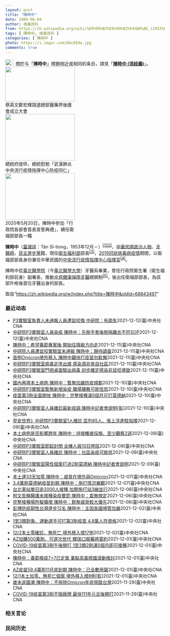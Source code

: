 ```yaml
---
layout: post
title: "陳時中"
date: 1989-06-04
author: 维基百科
from: https://zh.wikipedia.org/wiki/%E9%99%B3%E6%99%82%E4%B8%AD_(1952%E5%B9%B4)
tags: [ 陳時中, 维基百科 ]
categories: [ 陳時中 ]
photo: https://i.imgur.com/Q4cEE4e.jpg
comments: true
---
```

<div class="mw-parser-output"><div id="noteTA-54dafe5e" class="noteTA"><div class="noteTA-group"><div data-noteta-group-source="module" data-noteta-group="Medicine"></div></div></div>
<div role="note" class="hatnote navigation-not-searchable"><a href="/wiki/Wikipedia:%E6%B6%88%E6%AD%A7%E4%B9%89" title="Wikipedia:消歧义"><img alt="Disambig gray.svg" src="//upload.wikimedia.org/wikipedia/commons/thumb/5/5f/Disambig_gray.svg/25px-Disambig_gray.svg.png" decoding="async" width="25" height="19" srcset="//upload.wikimedia.org/wikipedia/commons/thumb/5/5f/Disambig_gray.svg/38px-Disambig_gray.svg.png 1.5x, //upload.wikimedia.org/wikipedia/commons/thumb/5/5f/Disambig_gray.svg/50px-Disambig_gray.svg.png 2x" data-file-width="220" data-file-height="168"></a><style data-mw-deduplicate="TemplateStyles:r67269465">.mw-parser-output .ifmobile>.mobile:nth-child(2n){display:none}</style><span class="ifmobile"><span class="nomobile">&nbsp;&nbsp;</span><span class="mobile"></span></span>關於与「<b>陳時中</b>」標題相近或相同的条目，請見「<b><a href="/wiki/%E9%99%B3%E6%99%82%E4%B8%AD_(%E6%B6%88%E6%AD%A7%E7%BE%A9)" class="mw-disambig" title="陳時中 (消歧義)">陳時中 (消歧義)</a></b>」。</div>

<div class="thumb tright"><div class="thumbinner" style="width:222px;"><a href="/wiki/File:%E9%84%AD%E5%AE%8F%E8%BC%9D%E8%88%87%E9%86%AB%E6%94%BF%E4%BA%BA%E5%A3%AB%E5%90%88%E7%85%A7.jpg" class="image"><img alt="" src="//upload.wikimedia.org/wikipedia/commons/thumb/e/e0/%E9%84%AD%E5%AE%8F%E8%BC%9D%E8%88%87%E9%86%AB%E6%94%BF%E4%BA%BA%E5%A3%AB%E5%90%88%E7%85%A7.jpg/220px-%E9%84%AD%E5%AE%8F%E8%BC%9D%E8%88%87%E9%86%AB%E6%94%BF%E4%BA%BA%E5%A3%AB%E5%90%88%E7%85%A7.jpg" decoding="async" width="220" height="110" class="thumbimage" srcset="//upload.wikimedia.org/wikipedia/commons/thumb/e/e0/%E9%84%AD%E5%AE%8F%E8%BC%9D%E8%88%87%E9%86%AB%E6%94%BF%E4%BA%BA%E5%A3%AB%E5%90%88%E7%85%A7.jpg/330px-%E9%84%AD%E5%AE%8F%E8%BC%9D%E8%88%87%E9%86%AB%E6%94%BF%E4%BA%BA%E5%A3%AB%E5%90%88%E7%85%A7.jpg 1.5x, //upload.wikimedia.org/wikipedia/commons/thumb/e/e0/%E9%84%AD%E5%AE%8F%E8%BC%9D%E8%88%87%E9%86%AB%E6%94%BF%E4%BA%BA%E5%A3%AB%E5%90%88%E7%85%A7.jpg/440px-%E9%84%AD%E5%AE%8F%E8%BC%9D%E8%88%87%E9%86%AB%E6%94%BF%E4%BA%BA%E5%A3%AB%E5%90%88%E7%85%A7.jpg 2x" data-file-width="4160" data-file-height="2080"></a>  <div class="thumbcaption"><div class="magnify"><a href="/wiki/File:%E9%84%AD%E5%AE%8F%E8%BC%9D%E8%88%87%E9%86%AB%E6%94%BF%E4%BA%BA%E5%A3%AB%E5%90%88%E7%85%A7.jpg" class="internal" title="放大"></a></div>蔡英文鄭宏輝競選總部醫藥界後援會成立大會</div></div></div>
<div class="thumb tright"><div class="thumbinner" style="width:222px;"><a href="/wiki/File:02.07_%E7%B8%BD%E7%B5%B1%E6%85%B0%E5%8B%89%E3%80%8C%E5%9A%B4%E9%87%8D%E7%89%B9%E6%AE%8A%E5%82%B3%E6%9F%93%E6%80%A7%E8%82%BA%E7%82%8E%E4%B8%AD%E5%A4%AE%E6%B5%81%E8%A1%8C%E7%96%AB%E6%83%85%E6%8C%87%E6%8F%AE%E4%B8%AD%E5%BF%83%E9%98%B2%E7%96%AB%E5%90%8C%E4%BB%81%E3%80%8D_(49500116692).jpg" class="image"><img alt="" src="//upload.wikimedia.org/wikipedia/commons/thumb/9/95/02.07_%E7%B8%BD%E7%B5%B1%E6%85%B0%E5%8B%89%E3%80%8C%E5%9A%B4%E9%87%8D%E7%89%B9%E6%AE%8A%E5%82%B3%E6%9F%93%E6%80%A7%E8%82%BA%E7%82%8E%E4%B8%AD%E5%A4%AE%E6%B5%81%E8%A1%8C%E7%96%AB%E6%83%85%E6%8C%87%E6%8F%AE%E4%B8%AD%E5%BF%83%E9%98%B2%E7%96%AB%E5%90%8C%E4%BB%81%E3%80%8D_%2849500116692%29.jpg/220px-02.07_%E7%B8%BD%E7%B5%B1%E6%85%B0%E5%8B%89%E3%80%8C%E5%9A%B4%E9%87%8D%E7%89%B9%E6%AE%8A%E5%82%B3%E6%9F%93%E6%80%A7%E8%82%BA%E7%82%8E%E4%B8%AD%E5%A4%AE%E6%B5%81%E8%A1%8C%E7%96%AB%E6%83%85%E6%8C%87%E6%8F%AE%E4%B8%AD%E5%BF%83%E9%98%B2%E7%96%AB%E5%90%8C%E4%BB%81%E3%80%8D_%2849500116692%29.jpg" decoding="async" width="220" height="147" class="thumbimage" srcset="//upload.wikimedia.org/wikipedia/commons/thumb/9/95/02.07_%E7%B8%BD%E7%B5%B1%E6%85%B0%E5%8B%89%E3%80%8C%E5%9A%B4%E9%87%8D%E7%89%B9%E6%AE%8A%E5%82%B3%E6%9F%93%E6%80%A7%E8%82%BA%E7%82%8E%E4%B8%AD%E5%A4%AE%E6%B5%81%E8%A1%8C%E7%96%AB%E6%83%85%E6%8C%87%E6%8F%AE%E4%B8%AD%E5%BF%83%E9%98%B2%E7%96%AB%E5%90%8C%E4%BB%81%E3%80%8D_%2849500116692%29.jpg/330px-02.07_%E7%B8%BD%E7%B5%B1%E6%85%B0%E5%8B%89%E3%80%8C%E5%9A%B4%E9%87%8D%E7%89%B9%E6%AE%8A%E5%82%B3%E6%9F%93%E6%80%A7%E8%82%BA%E7%82%8E%E4%B8%AD%E5%A4%AE%E6%B5%81%E8%A1%8C%E7%96%AB%E6%83%85%E6%8C%87%E6%8F%AE%E4%B8%AD%E5%BF%83%E9%98%B2%E7%96%AB%E5%90%8C%E4%BB%81%E3%80%8D_%2849500116692%29.jpg 1.5x, //upload.wikimedia.org/wikipedia/commons/thumb/9/95/02.07_%E7%B8%BD%E7%B5%B1%E6%85%B0%E5%8B%89%E3%80%8C%E5%9A%B4%E9%87%8D%E7%89%B9%E6%AE%8A%E5%82%B3%E6%9F%93%E6%80%A7%E8%82%BA%E7%82%8E%E4%B8%AD%E5%A4%AE%E6%B5%81%E8%A1%8C%E7%96%AB%E6%83%85%E6%8C%87%E6%8F%AE%E4%B8%AD%E5%BF%83%E9%98%B2%E7%96%AB%E5%90%8C%E4%BB%81%E3%80%8D_%2849500116692%29.jpg/440px-02.07_%E7%B8%BD%E7%B5%B1%E6%85%B0%E5%8B%89%E3%80%8C%E5%9A%B4%E9%87%8D%E7%89%B9%E6%AE%8A%E5%82%B3%E6%9F%93%E6%80%A7%E8%82%BA%E7%82%8E%E4%B8%AD%E5%A4%AE%E6%B5%81%E8%A1%8C%E7%96%AB%E6%83%85%E6%8C%87%E6%8F%AE%E4%B8%AD%E5%BF%83%E9%98%B2%E7%96%AB%E5%90%8C%E4%BB%81%E3%80%8D_%2849500116692%29.jpg 2x" data-file-width="2048" data-file-height="1365"></a>  <div class="thumbcaption"><div class="magnify"><a href="/wiki/File:02.07_%E7%B8%BD%E7%B5%B1%E6%85%B0%E5%8B%89%E3%80%8C%E5%9A%B4%E9%87%8D%E7%89%B9%E6%AE%8A%E5%82%B3%E6%9F%93%E6%80%A7%E8%82%BA%E7%82%8E%E4%B8%AD%E5%A4%AE%E6%B5%81%E8%A1%8C%E7%96%AB%E6%83%85%E6%8C%87%E6%8F%AE%E4%B8%AD%E5%BF%83%E9%98%B2%E7%96%AB%E5%90%8C%E4%BB%81%E3%80%8D_(49500116692).jpg" class="internal" title="放大"></a></div>總統府提供，總統慰勉「武漢肺炎中央流行疫情指揮中心防疫同仁」</div></div></div>
<div class="thumb tright"><div class="thumbinner" style="width:222px;"><a href="/wiki/File:05.20_%E7%B8%BD%E7%B5%B1%E4%B8%BB%E6%8C%81%E3%80%8C%E8%A1%8C%E6%94%BF%E9%99%A2%E5%89%AF%E9%99%A2%E9%95%B7%E6%9A%A8%E5%90%84%E9%83%A8%E6%9C%83%E9%A6%96%E9%95%B7%E5%AE%A3%E8%AA%93%E5%85%B8%E7%A6%AE%E3%80%8D-%E9%99%B3%E6%99%82%E4%B8%AD.jpg" class="image"><img alt="" src="//upload.wikimedia.org/wikipedia/commons/thumb/a/aa/05.20_%E7%B8%BD%E7%B5%B1%E4%B8%BB%E6%8C%81%E3%80%8C%E8%A1%8C%E6%94%BF%E9%99%A2%E5%89%AF%E9%99%A2%E9%95%B7%E6%9A%A8%E5%90%84%E9%83%A8%E6%9C%83%E9%A6%96%E9%95%B7%E5%AE%A3%E8%AA%93%E5%85%B8%E7%A6%AE%E3%80%8D-%E9%99%B3%E6%99%82%E4%B8%AD.jpg/220px-05.20_%E7%B8%BD%E7%B5%B1%E4%B8%BB%E6%8C%81%E3%80%8C%E8%A1%8C%E6%94%BF%E9%99%A2%E5%89%AF%E9%99%A2%E9%95%B7%E6%9A%A8%E5%90%84%E9%83%A8%E6%9C%83%E9%A6%96%E9%95%B7%E5%AE%A3%E8%AA%93%E5%85%B8%E7%A6%AE%E3%80%8D-%E9%99%B3%E6%99%82%E4%B8%AD.jpg" decoding="async" width="220" height="147" class="thumbimage" srcset="//upload.wikimedia.org/wikipedia/commons/thumb/a/aa/05.20_%E7%B8%BD%E7%B5%B1%E4%B8%BB%E6%8C%81%E3%80%8C%E8%A1%8C%E6%94%BF%E9%99%A2%E5%89%AF%E9%99%A2%E9%95%B7%E6%9A%A8%E5%90%84%E9%83%A8%E6%9C%83%E9%A6%96%E9%95%B7%E5%AE%A3%E8%AA%93%E5%85%B8%E7%A6%AE%E3%80%8D-%E9%99%B3%E6%99%82%E4%B8%AD.jpg/330px-05.20_%E7%B8%BD%E7%B5%B1%E4%B8%BB%E6%8C%81%E3%80%8C%E8%A1%8C%E6%94%BF%E9%99%A2%E5%89%AF%E9%99%A2%E9%95%B7%E6%9A%A8%E5%90%84%E9%83%A8%E6%9C%83%E9%A6%96%E9%95%B7%E5%AE%A3%E8%AA%93%E5%85%B8%E7%A6%AE%E3%80%8D-%E9%99%B3%E6%99%82%E4%B8%AD.jpg 1.5x, //upload.wikimedia.org/wikipedia/commons/thumb/a/aa/05.20_%E7%B8%BD%E7%B5%B1%E4%B8%BB%E6%8C%81%E3%80%8C%E8%A1%8C%E6%94%BF%E9%99%A2%E5%89%AF%E9%99%A2%E9%95%B7%E6%9A%A8%E5%90%84%E9%83%A8%E6%9C%83%E9%A6%96%E9%95%B7%E5%AE%A3%E8%AA%93%E5%85%B8%E7%A6%AE%E3%80%8D-%E9%99%B3%E6%99%82%E4%B8%AD.jpg/440px-05.20_%E7%B8%BD%E7%B5%B1%E4%B8%BB%E6%8C%81%E3%80%8C%E8%A1%8C%E6%94%BF%E9%99%A2%E5%89%AF%E9%99%A2%E9%95%B7%E6%9A%A8%E5%90%84%E9%83%A8%E6%9C%83%E9%A6%96%E9%95%B7%E5%AE%A3%E8%AA%93%E5%85%B8%E7%A6%AE%E3%80%8D-%E9%99%B3%E6%99%82%E4%B8%AD.jpg 2x" data-file-width="2508" data-file-height="1672"></a>  <div class="thumbcaption"><div class="magnify"><a href="/wiki/File:05.20_%E7%B8%BD%E7%B5%B1%E4%B8%BB%E6%8C%81%E3%80%8C%E8%A1%8C%E6%94%BF%E9%99%A2%E5%89%AF%E9%99%A2%E9%95%B7%E6%9A%A8%E5%90%84%E9%83%A8%E6%9C%83%E9%A6%96%E9%95%B7%E5%AE%A3%E8%AA%93%E5%85%B8%E7%A6%AE%E3%80%8D-%E9%99%B3%E6%99%82%E4%B8%AD.jpg" class="internal" title="放大"></a></div>2020年5月20日，陳時中參加「行政院各部會首長宣誓典禮」，續任衛福部部長一職</div></div></div>
<p><b>陳時中</b>（<a href="/wiki/%E8%87%BA%E7%81%A3%E8%A9%B1" title="臺灣話">臺灣話</a>：<span lang="nan"><style data-mw-deduplicate="TemplateStyles:r58929728">.mw-parser-output .sans-serif{font-family:-apple-system,BlinkMacSystemFont,"Segoe UI",Roboto,Lato,"Helvetica Neue",Helvetica,Arial,sans-serif}</style><span class="sans-serif"><span lang="nan">Tân Sî-tiong</span></span></span>，1953年12月<span class="useeditintro" title="Template:BLP editintro">－</span>）<sup id="cite_ref-1" class="reference"><a href="#cite_note-1">[1]</a></sup><sup id="cite_ref-2" class="reference"><a href="#cite_note-2">[2]</a></sup>，<a href="/wiki/%E4%B8%AD%E8%8F%AF%E6%B0%91%E5%9C%8B" title="中華民國">中華民國</a><a href="/wiki/%E6%94%BF%E6%B2%BB%E4%BA%BA%E7%89%A9" title="政治人物">政治人物</a>、<a href="/wiki/%E7%89%99%E9%86%AB%E5%B8%AB" class="mw-redirect" title="牙醫師">牙醫師</a>，<a href="/wiki/%E6%B0%91%E4%B8%BB%E9%80%B2%E6%AD%A5%E9%BB%A8" title="民主進步黨">民主進步黨</a>籍，現任<a href="/wiki/%E4%B8%AD%E8%8F%AF%E6%B0%91%E5%9C%8B%E8%A1%9B%E7%94%9F%E7%A6%8F%E5%88%A9%E9%83%A8" title="中華民國衛生福利部">衛生福利部</a>部長<sup id="cite_ref-3" class="reference"><a href="#cite_note-3">[3]</a></sup>，<a href="/wiki/2019%E5%86%A0%E7%8B%80%E7%97%85%E6%AF%92%E7%97%85%E8%87%BA%E7%81%A3%E7%96%AB%E6%83%85" title="2019冠狀病毒病臺灣疫情">2019冠狀病毒病疫情</a>期間，以衛福部部長身份兼任中華民國的<a href="/wiki/%E5%9C%8B%E5%AE%B6%E8%A1%9B%E7%94%9F%E6%8C%87%E6%8F%AE%E4%B8%AD%E5%BF%83%E4%B8%AD%E5%A4%AE%E6%B5%81%E8%A1%8C%E7%96%AB%E6%83%85%E6%8C%87%E6%8F%AE%E4%B8%AD%E5%BF%83" title="國家衛生指揮中心中央流行疫情指揮中心">中央流行疫情指揮中心</a><a href="/wiki/%E6%8C%87%E6%8F%AE%E5%AE%98" title="指揮官">指揮官</a><sup id="cite_ref-4" class="reference"><a href="#cite_note-4">[4]</a></sup>。
</p><p>陳時中從<a href="/wiki/%E8%87%BA%E5%8C%97%E9%86%AB%E5%AD%B8%E9%99%A2" class="mw-redirect" title="臺北醫學院">臺北醫學院</a>（今<a href="/wiki/%E8%87%BA%E5%8C%97%E9%86%AB%E5%AD%B8%E5%A4%A7%E5%AD%B8" title="臺北醫學大學">臺北醫學大學</a>）牙醫系畢業，曾任行政院衛生署（衛生福利部前身）副署長，推動<a href="/wiki/%E5%85%A8%E6%B0%91%E5%81%A5%E5%BA%B7%E4%BF%9D%E9%9A%AA" title="全民健康保險">全民健康保險</a><a href="/wiki/%E7%89%99%E9%86%AB" title="牙醫">牙醫</a>總額制<sup id="cite_ref-5" class="reference"><a href="#cite_note-5">[5]</a></sup>，後出任衛福部部長，為該部升格後首位牙醫出身的部長。
</p>
</div><noscript><img src="//zh.wikipedia.org/wiki/Special:CentralAutoLogin/start?type=1x1" alt="" title="" width="1" height="1" style="border: none; position: absolute;"></noscript>
<div class="printfooter">取自“<a dir="ltr" href="https://zh.wikipedia.org/w/index.php?title=陳時中&amp;oldid=68843497">https://zh.wikipedia.org/w/index.php?title=陳時中&amp;oldid=68843497</a>”</div><div id="recent-news"><h3>最近动态</h3><ul><li><a href="https://nodebe4.github.io/waimei/2021-12-12/P3%E5%AF%A6%E9%A9%97%E5%AE%A4%E8%B2%A0%E8%B2%AC%E4%BA%BA%E6%9C%AA%E9%80%9A%E5%A0%B1%E4%BA%BA%E5%93%A1%E9%81%AD%E9%BC%A0%E5%92%AC%E5%82%B7-%E4%B8%AD%E7%A0%94%E9%99%A2-%E6%9C%89%E7%96%8F%E5%A4%B1" title="P3實驗室負責人未通報人員遭鼠咬傷 中研院：有疏失—— 立法院社會福利及衛生環境委員會13日邀請衛福部長陳時中（右）、中研院院長廖俊智（左）就「中央研究院P3研究室實驗人員確診COVID-19（...">P3實驗室負責人未通報人員遭鼠咬傷 中研院：有疏失</a><time>2021-12-12</time><a class="tag">(臺)中央社CNA</a></li>
<li><a href="https://nodebe4.github.io/waimei/2021-12-12/%E4%B8%AD%E7%A0%94%E9%99%A2P3%E5%AF%A6%E9%A9%97%E5%AE%A4%E4%BA%BA%E5%93%A1%E6%9F%93%E7%96%AB-%E9%99%B3%E6%99%82%E4%B8%AD-%E5%85%88%E8%84%AB%E6%89%8B%E5%A5%97%E5%BE%8C%E8%84%AB%E9%9A%94%E9%9B%A2%E8%A1%A3%E4%B8%8D%E7%AC%A6SOP" title="中研院P3實驗室人員染疫 陳時中：先脫手套後脫隔離衣不符SOP—— （中央社記者陳婕翎台北12日電）一名已離職的中央研究院P3實驗室人員確診COVID-19，中央流行疫情指揮中心指揮官陳時中今天...">中研院P3實驗室人員染疫  陳時中：先脫手套後脫隔離衣不符SOP</a><time>2021-12-12</time><a class="tag">(臺)中央社CNA</a></li>
<li><a href="https://nodebe4.github.io/waimei/2021-12-11/%E9%99%B3%E6%99%82%E4%B8%AD-%E5%B8%8C%E6%9C%9B%E6%98%A5%E7%AF%80%E5%B0%88%E6%A1%88%E5%BE%8C-%E9%96%8B%E5%A7%8B%E5%BE%80%E9%99%8D%E7%B4%9A%E6%96%B9%E5%90%91%E8%B5%B0" title="陳時中：希望春節專案後 開始往降級方向走—— （中央社記者葉素萍台北12日電）中央流行疫情指揮中心指揮官陳時中今天說，他希望春節專案完畢後，就開始往降級的方向走；另外，對於有專家建議準備總人口2...">陳時中：希望春節專案後  開始往降級方向走</a><time>2021-12-11</time><a class="tag">(臺)中央社CNA</a></li>
<li><a href="https://nodebe4.github.io/waimei/2021-12-11/%E4%B8%AD%E7%A0%94%E9%99%A2%E4%BA%BA%E5%93%A1%E9%81%AD%E9%BC%A0%E5%92%AC%E5%AF%A6%E9%A9%97%E5%AE%A4%E6%9C%AA%E9%80%9A%E5%A0%B1-%E9%99%B3%E6%99%82%E4%B8%AD-%E9%9D%9C%E5%BE%85%E8%AA%BF%E6%9F%A5" title="中研院人員遭鼠咬實驗室未通報 陳時中：靜待調查—— （中央社記者陳婕翎、張茗喧台北11日電）中研院P3實驗室染疫事件，意外發現個案遭實驗鼠咬傷通報長官，實驗室卻未將此事向上報告，中央流行疫情指揮...">中研院人員遭鼠咬實驗室未通報 陳時中：靜待調查</a><time>2021-12-11</time><a class="tag">(臺)中央社CNA</a></li>
<li><a href="https://nodebe4.github.io/waimei/2021-12-11/%E9%A6%96%E4%BE%8BOmicron%E5%A2%83%E5%A4%96%E7%A7%BB%E5%85%A5-%E9%99%B3%E6%99%82%E4%B8%AD%E7%B1%B2%E5%BF%AB%E6%89%93%E7%96%AB%E8%8B%97%E5%8B%BF%E9%AC%86%E6%87%88" title="首例Omicron境外移入 陳時中籲快打疫苗勿鬆懈—— （中央社記者張茗喧、陳婕翎台北11日電）國內出現首例境外移入個案驗出Omicron變異株，中央流行疫情指揮中心指揮官陳時中說，這次第一時間...">首例Omicron境外移入 陳時中籲快打疫苗勿鬆懈</a><time>2021-12-11</time><a class="tag">(臺)中央社CNA</a></li>
<li><a href="https://nodebe4.github.io/waimei/2021-12-11/%E4%B8%AD%E7%A0%94%E9%99%A2P3%E5%AF%A6%E9%A9%97%E5%AE%A4%E7%97%85%E6%AF%92%E5%AE%9A%E5%BA%8F%E5%87%BA%E7%88%90-%E6%84%9F%E6%9F%93%E6%BA%90%E9%9D%9E%E4%BE%86%E8%87%AA%E7%A4%BE%E5%8D%80" title="中研院P3實驗室病毒定序出爐 感染源非來自社區—— 指揮中心指揮官陳時中11日表示，案16816接觸者目前已採檢的皆陰性，實驗室病毒定序出爐確定感染源非來自社區。圖為中研院基因體研究中心。（中央...">中研院P3實驗室病毒定序出爐 感染源非來自社區</a><time>2021-12-11</time><a class="tag">(臺)中央社CNA</a></li>
<li><a href="https://nodebe4.github.io/waimei/2021-12-11/%E4%B8%AD%E7%A0%94%E9%99%A2P3%E5%AF%A6%E9%A9%97%E5%AE%A4%E9%96%80%E6%8A%8A%E6%A1%8C%E9%9D%A2%E9%A9%97%E5%87%BA%E7%97%85%E6%AF%92-%E5%88%9D%E6%AD%A5%E7%A2%BA%E5%AE%9A%E6%84%9F%E6%9F%93%E9%9D%9E%E9%BC%A0%E5%92%AC%E5%B0%8E%E8%87%B4" title="中研院P3實驗室門把桌面驗出病毒 初步確定感染非鼠咬導致—— 指揮中心指揮官陳時中11日證實中研院P3實驗室內的桌面、門把都驗出病毒，不排除確診個案是在緩衝區域穿脫防護衣造成感染。圖為中研院發P...">中研院P3實驗室門把桌面驗出病毒 初步確定感染非鼠咬導致</a><time>2021-12-11</time><a class="tag">(臺)中央社CNA</a></li>
<li><a href="https://nodebe4.github.io/waimei/2021-12-10/%E5%9C%8B%E5%85%A7%E5%86%8D%E7%8F%BE%E6%9C%AC%E5%9C%9F%E7%97%85%E4%BE%8B-%E9%99%B3%E6%99%82%E4%B8%AD-%E6%9A%AB%E7%84%A1%E5%8A%A0%E5%9A%B4%E9%98%B2%E7%96%AB%E8%A6%8F%E5%8A%83" title="國內再現本土病例 陳時中：暫無加嚴防疫規劃—— 前中研院實驗室人員確診，連34天本土零確診止步，指揮中心指揮官陳時中10日表示，目前沒有加嚴規劃。圖為北市環保局10日派員到中研院加強環境清消。中...">國內再現本土病例 陳時中：暫無加嚴防疫規劃</a><time>2021-12-10</time><a class="tag">(臺)中央社CNA</a></li>
<li><a href="https://nodebe4.github.io/waimei/2021-12-10/%E4%B8%AD%E7%A0%94%E9%99%A2P3%E5%AF%A6%E9%A9%97%E5%AE%A4%E6%9A%AB%E7%84%A1%E6%96%B0%E5%A2%9E%E6%9F%93%E7%96%AB-%E8%81%B7%E5%A0%B4%E6%93%B4%E6%95%A3%E5%8F%AF%E8%83%BD%E6%80%A7%E4%BD%8E" title="中研院P3實驗室暫無新增染疫 職場擴散可能性低—— 已離職的中央研究院P3實驗室人員確診COVID-19，指揮官陳時中10日表示，初步研判職場疫情擴大可能性低。（中央社檔案照片） （中央社記者陳...">中研院P3實驗室暫無新增染疫  職場擴散可能性低</a><time>2021-12-10</time><a class="tag">(臺)中央社CNA</a></li>
<li><a href="https://nodebe4.github.io/waimei/2021-12-10/%E7%96%AB%E8%8B%97%E7%AC%AC3%E5%8A%91%E5%85%A8%E9%9D%A2%E9%96%8B%E6%94%BE-%E9%99%B3%E6%99%82%E4%B8%AD-%E5%AE%8C%E6%95%B4%E6%8E%A5%E7%A8%AE%E6%BB%BF5%E5%80%8B%E6%9C%88%E5%8F%AF%E6%89%93%E8%8E%AB%E5%BE%B7%E7%B4%8D" title="疫苗第3劑全面開放 陳時中：完整接種滿5個月可打莫德納—— 指揮中心指揮官陳時中10日宣布，所有接種2劑COVID-19疫苗滿5個月的民眾，都可接種第3劑疫苗，可直接向醫療院所預約接種。（指揮中...">疫苗第3劑全面開放 陳時中：完整接種滿5個月可打莫德納</a><time>2021-12-10</time><a class="tag">(臺)中央社CNA</a></li>
<li><a href="https://nodebe4.github.io/waimei/2021-12-10/%E4%B8%AD%E7%A0%94%E9%99%A2P3%E5%AF%A6%E9%A9%97%E5%AE%A4%E4%BA%BA%E5%93%A1%E7%A2%BA%E8%A8%BA%E6%9C%80%E6%96%B0%E7%96%AB%E8%AA%BF-%E9%99%B3%E6%99%82%E4%B8%AD%E8%A8%98%E8%80%85%E6%9C%83%E8%AA%AA%E6%98%8E-%E5%BD%B1" title="中研院P3實驗室人員確診最新疫調 陳時中記者會說明[影]—— 影片來源：衛生福利部疾病管制署 （中央社記者陳婕翎台北10日電）中央流行疫情指揮中心昨天宣布新增1例本土病例，為12月初剛離職的中研...">中研院P3實驗室人員確診最新疫調 陳時中記者會說明[影]</a><time>2021-12-10</time><a class="tag">(臺)中央社CNA</a></li>
<li><a href="https://nodebe4.github.io/waimei/2021-12-09/%E6%97%A9%E5%AE%89%E4%B8%96%E7%95%8C-%E4%B8%AD%E7%A0%94%E9%99%A2P3%E5%AF%A6%E9%A9%97%E5%AE%A41%E4%BA%BA%E7%A2%BA%E8%A8%BA-%E5%8C%A1%E5%88%9785%E4%BA%BA-%E5%BC%B5%E4%B8%8A%E6%B7%B3%E9%80%B2%E9%A7%90%E6%8C%87%E6%8F%AE" title="早安世界》中研院P3實驗室1人確診 匡列85人、張上淳進駐指揮—— 疫情指揮中心指揮官陳時中9日晚間宣布，前中研院實驗室人員確診COVID-19，足跡遍及雙北，包含台北京站時尚廣場、汐止家樂福、...">早安世界》中研院P3實驗室1人確診 匡列85人、張上淳進駐指揮</a><time>2021-12-09</time><a class="tag">(臺)中央社CNA</a></li>
<li><a href="https://nodebe4.github.io/waimei/2021-12-09/%E6%9C%AC%E5%9C%9F%E7%97%85%E4%BE%8B%E6%98%AF%E5%90%A6%E5%BD%B1%E9%9F%BF%E8%B7%A8%E5%B9%B4-%E9%99%B3%E6%99%82%E4%B8%AD-%E5%BE%85%E6%8E%A5%E8%A7%B8%E8%80%85%E6%8E%A1%E6%AA%A2-%E8%87%B3%E5%B0%91%E8%A7%80%E5%AF%9F2%E9%80%B1" title="本土病例是否影響跨年 陳時中：待接觸者採檢、至少觀察2週—— 中央流行疫情指揮中心指揮官陳時中9日晚間證實，台北市P3實驗室人員確診COVID-19，列為本土病例。（中央流行疫情指揮中心提供）中...">本土病例是否影響跨年 陳時中：待接觸者採檢、至少觀察2週</a><time>2021-12-09</time><a class="tag">(臺)中央社CNA</a></li>
<li><a href="https://nodebe4.github.io/waimei/2021-12-09/%E4%B8%AD%E7%A0%94%E9%99%A2P3%E5%AF%A6%E9%A9%97%E5%AE%A4%E5%8D%B3%E8%B5%B7%E5%B0%81%E9%96%89-%E5%85%A8%E6%A3%9F%E4%BA%BA%E5%93%A110%E6%97%A5%E5%81%9C%E7%8F%AD" title="中研院P3實驗室即起封閉 全棟人員10日停班—— 中研院實驗室人員確診，疑在P3實驗室遭感染，指揮官陳時中9日宣布，即起封閉停用，所屬第3實驗室全棟樓人員10日全面停班。（中央社檔案照片） （中...">中研院P3實驗室即起封閉 全棟人員10日停班</a><time>2021-12-09</time><a class="tag">(臺)中央社CNA</a></li>
<li><a href="https://nodebe4.github.io/waimei/2021-12-09/%E4%B8%AD%E7%A0%94%E9%99%A2P3%E5%AF%A6%E9%A9%97%E5%AE%A4%E4%BA%BA%E5%93%A1%E7%A2%BA%E8%A8%BA-%E9%99%B3%E6%99%82%E4%B8%AD-%E7%A4%BE%E5%8D%80%E6%9F%93%E7%96%AB%E5%8F%AF%E8%83%BD%E4%BD%8E" title="中研院P3實驗室人員確診 陳時中：社區染疫可能低—— 中央流行疫情指揮中心指揮官陳時中9日晚間證實，台北市P3實驗室人員確診COVID-19，為本土病例（案16816），曾任中研院基因體實驗中心...">中研院P3實驗室人員確診 陳時中：社區染疫可能低</a><time>2021-12-09</time><a class="tag">(臺)中央社CNA</a></li>
<li><a href="https://nodebe4.github.io/waimei/2021-12-09/%E4%B8%AD%E7%A0%94%E9%99%A2P3%E5%AF%A6%E9%A9%97%E5%AE%A4%E9%99%BD%E6%80%A7%E5%80%8B%E6%A1%88%E6%89%93%E9%81%8E2%E5%8A%91%E8%8E%AB%E5%BE%B7%E7%B4%8D-%E9%99%B3%E6%99%82%E4%B8%AD%E8%A8%98%E8%80%85%E6%9C%83%E8%AA%AA%E6%98%8E" title="中研院P3實驗室陽性個案打過2劑莫德納 陳時中記者會說明—— 北市一名P3實驗室人員驗出PCR陽性，指揮中心指揮官陳時中（右2）晚間9時將召開記者會說明最新進度。圖為陳時中9日視察台北車站接種站...">中研院P3實驗室陽性個案打過2劑莫德納 陳時中記者會說明</a><time>2021-12-09</time><a class="tag">(臺)中央社CNA</a></li>
<li><a href="https://nodebe4.github.io/waimei/2021-12-07/%E6%9C%AC%E5%9C%9F%E9%80%A333%E5%A4%A9%E5%8A%A0%E9%9B%B6-%E9%99%B3%E6%99%82%E4%B8%AD-%E5%A8%81%E8%84%85%E5%9C%A8%E5%A2%83%E5%A4%96%E8%88%87Omicron" title="本土連33天加零 陳時中：威脅在境外與Omicron—— （中央社記者江慧珺、張茗喧台北7日電）指揮中心指揮官陳時中今天說，在全民努力下，本土已達清零標準，本土疫情穩定，但威脅在境外與新變種病毒...">本土連33天加零 陳時中：威脅在境外與Omicron</a><time>2021-12-07</time><a class="tag">(臺)中央社CNA</a></li>
<li><a href="https://nodebe4.github.io/waimei/2021-12-07/3.4%E8%90%AC%E5%8A%91%E8%8E%AB%E5%BE%B7%E7%B4%8D%E7%96%AB%E8%8B%97%E5%88%B0%E6%9C%9F-%E9%99%B3%E6%99%82%E4%B8%AD-%E6%96%BD%E6%89%93%E6%83%85%E6%B3%81%E6%A8%82%E8%A7%80" title="3.4萬劑莫德納疫苗到期 陳時中：施打情況樂觀—— 根據中央流行疫情指揮中心統計，7日有一批約3.4劑莫德納疫苗將到期。對此指揮官陳時中表示，各縣市這2天都努力施打，情況看來樂觀。（中央社檔案照...">3.4萬劑莫德納疫苗到期 陳時中：施打情況樂觀</a><time>2021-12-07</time><a class="tag">(臺)中央社CNA</a></li>
<li><a href="https://nodebe4.github.io/waimei/2021-12-06/%E5%8F%B0%E5%8C%97%E8%BB%8A%E7%AB%99%E5%96%AE%E6%97%A5%E9%80%BE2000%E4%BA%BA%E6%8E%A5%E7%A8%AE-%E5%8A%A0%E9%96%8B%E6%96%BD%E6%89%93%E7%AB%993%E7%B7%9A%E4%B8%A6%E8%A1%8C" title="台北車站單日逾2000人接種 加開施打站3線並行—— 台北車站莫德納疫苗施打站民眾反應熱烈，指揮中心指揮官陳時中表示，已緊急加開接種點，在台北車站共有3處供民眾施打。圖為6日民眾在台北車站排隊的...">台北車站單日逾2000人接種 加開施打站3線並行</a><time>2021-12-06</time><a class="tag">(臺)中央社CNA</a></li>
<li><a href="https://nodebe4.github.io/waimei/2021-12-06/%E6%9F%AF%E6%96%87%E5%93%B2%E7%A8%B1%E9%86%AB%E8%AD%B7%E6%9C%AA%E6%8E%A5%E7%A8%AE%E6%9F%93%E7%96%AB%E8%A6%81%E7%BD%B0-%E9%99%B3%E6%99%82%E4%B8%AD-%E6%9F%A5%E7%84%A1%E8%A6%8F%E5%AE%9A" title="柯文哲稱醫護未接種染疫要罰 陳時中：查無規定—— （中央社記者江慧珺、陳婕翎、陳怡璇台北6日電）台北市長柯文哲今天說，北市醫護與醫院清潔員若未施打疫苗而染疫，將開罰新台幣1500元以上。中央流行...">柯文哲稱醫護未接種染疫要罰  陳時中：查無規定</a><time>2021-12-06</time><a class="tag">(臺)中央社CNA</a></li>
<li><a href="https://nodebe4.github.io/waimei/2021-12-06/%E5%AE%8C%E6%95%B4%E6%8E%A5%E7%A8%AE%E5%A0%B4%E6%89%80%E6%93%AC%E6%93%B4%E5%A2%9E-%E9%99%B3%E6%99%82%E4%B8%AD-%E7%BE%A4%E8%81%9A%E5%A8%81%E8%84%85%E8%BC%83%E5%A4%A7%E5%84%AA%E5%85%88" title="完整接種場所擬擴增 陳時中：群聚威脅較大優先—— 指揮中心宣布明年1月1日起24類場所人員皆應完整接種COVID-19疫苗，陳時中6日表示，會持續評估其他場所人員完整接種的必要性。圖為民眾在台北...">完整接種場所擬擴增  陳時中：群聚威脅較大優先</a><time>2021-12-06</time><a class="tag">(臺)中央社CNA</a></li>
<li><a href="https://nodebe4.github.io/waimei/2021-12-02/%E5%BD%AD%E5%8D%9A%E9%98%B2%E7%96%AB%E9%9F%8C%E6%80%A7%E5%8F%B0%E7%81%A3%E9%80%B2%E6%AD%A512%E5%90%8D-%E9%99%B3%E6%99%82%E4%B8%AD-%E4%B8%BB%E5%9B%A0%E5%90%84%E5%9C%8B%E5%A2%83%E7%AE%A1%E5%8A%A0%E5%9A%B4" title="彭博防疫韌性台灣進步12名 陳時中：主因各國境管加嚴—— （中央社記者張茗喧、江慧珺台北2日電）彭博最新防疫韌性排名，台灣進步12名。指揮中心指揮官陳時中今天解釋，台灣縱使疫情穩定，但因邊境嚴管...">彭博防疫韌性台灣進步12名 陳時中：主因各國境管加嚴</a><time>2021-12-02</time><a class="tag">(臺)中央社CNA</a></li>
<li><a href="https://nodebe4.github.io/waimei/2021-12-02/1%E8%87%B33%E9%A1%9E%E5%B0%8D%E8%B1%A1-%E9%81%8B%E5%8B%95%E9%81%B8%E6%89%8B%E5%8F%AF%E6%89%93%E7%AC%AC3%E5%8A%91%E7%96%AB%E8%8B%97-4.8%E8%90%AC%E4%BA%BA%E7%AC%A6%E8%B3%87%E6%A0%BC" title="1至3類對象、運動選手可打第3劑疫苗 4.8萬人符資格—— 指揮中心指揮官陳時中2日宣布開打第3劑COVID-19疫苗，目前約4.8萬人符合接種資格。（指揮中心提供） （中央社記者張茗喧、江慧珺...">1至3類對象、運動選手可打第3劑疫苗 4.8萬人符資格</a><time>2021-12-02</time><a class="tag">(臺)中央社CNA</a></li>
<li><a href="https://nodebe4.github.io/waimei/2021-12-02/12-2%E6%9C%AC%E5%9C%9F%E9%9B%B6%E7%A2%BA%E8%A8%BA-%E7%84%A1%E6%AD%BB%E4%BA%A1-%E5%A2%83%E5%A4%96%E7%A7%BB%E5%85%A5%E5%A2%9E17%E4%BE%8B" title="12/2本土零確診、無死亡 境外移入增17例—— 疫情指揮中心2日宣布，國內新增17例境外移入病例。（中央社檔案照片） （中央社記者張茗喧、江慧珺台北2日電）中央流行疫情指揮中心指揮官陳時中今天...">12/2本土零確診、無死亡 境外移入增17例</a><time>2021-12-02</time><a class="tag">(臺)中央社CNA</a></li>
<li><a href="https://nodebe4.github.io/waimei/2021-12-01/AZ%E5%8A%A0%E8%B3%BC500%E8%90%AC%E5%8A%91-%E5%8F%AF%E9%81%B8%E6%AC%A1%E4%B8%96%E4%BB%A3-%E8%BC%9D%E7%91%9E%E5%8F%A3%E6%9C%8D%E8%97%A5%E5%B0%87%E7%B0%BD%E7%B4%84" title="AZ加購500萬劑、可選次世代 輝瑞口服藥將簽約—— Omicron變種病毒來勢洶洶，指揮中心指揮官陳時中2日表示，11月已加購500萬劑AZ疫苗，為第3劑做準備。（中央社檔案照片） （中央社記...">AZ加購500萬劑、可選次世代  輝瑞口服藥將簽約</a><time>2021-12-01</time><a class="tag">(臺)中央社CNA</a></li>
<li><a href="https://nodebe4.github.io/waimei/2021-12-01/COVID-19%E7%96%AB%E8%8B%97%E7%AC%AC3%E5%8A%91%E5%8D%88%E5%BE%8C%E9%96%8B%E6%89%93-1%E8%87%B33%E9%A1%9E2%E5%8A%91%E6%BB%BF5%E5%80%8B%E6%9C%88%E5%8D%B3%E5%8F%AF%E6%8E%A5%E7%A8%AE" title="COVID-19疫苗第3劑午後開打 1至3類2劑滿5個月即可接種—— 疫情指揮中心指揮官陳時中2日宣布，中午過後開放第3劑疫苗，第1到3類對象接種第2劑滿5個月即可接種，將提供莫德納疫苗。（中央...">COVID-19疫苗第3劑午後開打 1至3類2劑滿5個月即可接種</a><time>2021-12-01</time><a class="tag">(臺)中央社CNA</a></li>
<li><a href="https://nodebe4.github.io/waimei/2021-12-01/%E9%99%B3%E6%99%82%E4%B8%AD-%E6%98%A5%E7%AF%80%E6%AA%A2%E7%96%AB7+7%E5%B7%B2%E5%AE%9A%E6%A1%88-%E9%87%8D%E9%BB%9E%E9%AB%98%E9%A2%A8%E9%9A%AA%E5%9C%8B%E6%BB%BE%E5%8B%95%E6%AA%A2%E8%A8%8E" title="陳時中：春節檢疫7+7已定案 重點高風險國滾動檢討—— 面對新變種病毒Omicron來勢洶洶，指揮中心指揮官陳時中1日表示，春節返台「7+7」已定案不會修改。圖為桃園機場。（中央社檔案照片） （...">陳時中：春節檢疫7+7已定案 重點高風險國滾動檢討</a><time>2021-12-01</time><a class="tag">(臺)中央社CNA</a></li>
<li><a href="https://nodebe4.github.io/waimei/2021-12-01/AZ%E7%96%AB%E8%8B%9759.4%E8%90%AC%E5%8A%9111%E6%9C%88%E5%BA%95%E5%88%B0%E6%9C%9F-%E9%99%B3%E6%99%82%E4%B8%AD-%E5%B7%B2%E5%85%A8%E6%95%B8%E7%94%A8%E7%BD%84" title="AZ疫苗59.4萬劑11月底到期 陳時中：已全數用罄—— 指揮中心指揮官陳時中1日表示，11月底到期的59.4萬劑AZ疫苗已全數用畢。（中央社檔案照片） （中央社記者張茗喧、江慧珺台北1日電）指...">AZ疫苗59.4萬劑11月底到期 陳時中：已全數用罄</a><time>2021-12-01</time><a class="tag">(臺)中央社CNA</a></li>
<li><a href="https://nodebe4.github.io/waimei/2021-12-01/12-1%E6%9C%AC%E5%9C%9F%E5%8A%A0%E9%9B%B6-%E7%84%A1%E6%AD%BB%E4%BA%A1%E5%80%8B%E6%A1%88-%E5%A2%83%E5%A4%96%E7%A7%BB%E5%85%A5%E5%A2%9E8%E4%BE%8B-%E5%BD%B1" title="12/1本土加零、無死亡個案 境外移入增8例[影]—— 影片來源：衛生福利部疾病管制署 （中央社記者張茗喧、江慧珺台北1日電）中央流行疫情指揮中心指揮官陳時中宣布，今天沒有新增COVID-19（...">12/1本土加零、無死亡個案 境外移入增8例[影]</a><time>2021-12-01</time><a class="tag">(臺)中央社CNA</a></li>
<li><a href="https://nodebe4.github.io/waimei/2021-11-29/%E6%AD%B2%E6%9C%AB%E8%BF%94%E5%9C%8B%E6%BD%AE-%E9%99%B3%E6%99%82%E4%B8%AD-%E4%B8%8D%E6%8E%92%E9%99%A4Omicron%E5%B9%B4%E5%BA%95%E7%8F%BE%E8%B9%A4%E5%8F%B0%E7%81%A3" title="歲末返國潮 陳時中：不排除Omicron年底現蹤台灣—— （中央社記者陳婕翎台北30日電）各國陸續現Omicron變種病毒個案，歲末返國潮，病毒擴散風險攀升，指揮中心指揮官陳時中今天說，不排除O...">歲末返國潮 陳時中：不排除Omicron年底現蹤台灣</a><time>2021-11-29</time><a class="tag">(臺)中央社CNA</a></li>
<li><a href="https://nodebe4.github.io/waimei/2021-11-29/COVID-19%E7%96%AB%E8%8B%97%E7%AC%AC3%E5%8A%91%E4%B8%8D%E9%99%90%E5%BB%A0%E7%89%8C-%E6%9C%80%E5%BF%AB111%E5%B9%B4%E5%85%83%E6%97%A6%E5%BE%8C%E9%96%8B%E6%89%93" title="COVID-19疫苗第3劑不限廠牌 最快111年元旦後開打—— 指揮中心指揮官陳時中29日表示，第3劑COVID-19疫苗最快於明年1月1日後開打，且不限制疫苗廠牌。（中央社檔案照片） （中央社...">COVID-19疫苗第3劑不限廠牌 最快111年元旦後開打</a><time>2021-11-29</time><a class="tag">(臺)中央社CNA</a></li>
</ul></div><div id="open-opinion"><h3>相关言论</h3><ul></ul></div><div id="mjls-record"><h3>民间历史</h3><ul></ul></div>